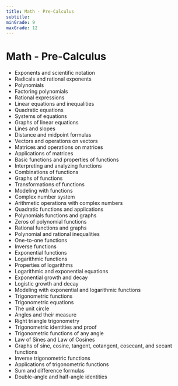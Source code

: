 ```yaml
---
title: Math - Pre-Calculus
subtitle: 
minGrade: 9
maxGrade: 12
---
```

# Math - Pre-Calculus
* Exponents and scientific notation
* Radicals and rational exponents
* Polynomials
* Factoring polynomials
* Rational expressions
* Linear equations and inequalities
* Quadratic equations
* Systems of equations
* Graphs of linear equations
* Lines and slopes
* Distance and midpoint formulas
* Vectors and operations on vectors
* Matrices and operations on matrices
* Applications of matrices
* Basic functions and properties of functions
* Interpreting and analyzing functions
* Combinations of functions
* Graphs of functions
* Transformations of functions
* Modeling with functions
* Complex number system
* Arithmetic operations with complex numbers
* Quadratic functions and applications
* Polynomials functions and graphs
* Zeros of polynomial functions
* Rational functions and graphs
* Polynomial and rational inequalities
* One-to-one functions
* Inverse functions
* Exponential functions
* Logarithmic functions
* Properties of logarithms
* Logarithmic and exponential equations
* Exponential growth and decay
* Logistic growth and decay
* Modeling with exponential and logarithmic functions
* Trigonometric functions
* Trigonometric equations
* The unit circle
* Angles and their measure
* Right triangle trigonometry
* Trigonometric identities and proof
* Trigonometric functions of any angle
* Law of Sines and Law of Cosines
* Graphs of sine, cosine, tangent, cotangent, cosecant, and secant functions
* Inverse trigonometric functions
* Applications of trigonometric functions
* Sum and difference formulas
* Double-angle and half-angle identities